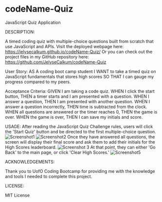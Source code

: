 # codeName-Quiz
JavaScript Quiz Application

DESCRIPTION:

A timed coding quiz with multiple-choice questions built from scratch that use JavaScript and APIs.
Visit the deployed webpage here: https://jelysecalkum.github.io/codeName-Quiz/ 
Or you can check out the project files in my GitHub repository here: https://github.com/JelyseCalkum/codeName-Quiz 

User Story:
AS A coding boot camp student I WANT to take a timed quiz on JavaScript fundamentals that stores high scores SO THAT I can gauge my progress compared to my peers.

Acceptance Criteria:
GIVEN I am taking a code quiz. WHEN I click the start button, THEN a timer starts and I am presented with a question. WHEN I answer a question, THEN I am presented with another question. WHEN I answer a question incorrectly, THEN time is subtracted from the clock. WHEN all questions are answered or the timer reaches 0, THEN the game is over. WHEN the game is over, THEN I can save my initials and score.


USAGE:
After reading the JavaScript Quiz Challenge rules, users will click the 'Start Quiz' button and be directed to the first multiple-choice question.
![Screenshot1](https://user-images.githubusercontent.com/115381607/201544576-a0f1299d-28d1-4e4b-878e-acbfdd5a54e0.png)
![Screenshot2](https://user-images.githubusercontent.com/115381607/201544607-816c344a-196f-40a2-afea-254e986c5d5c.png)
Once they have answered all questions, the screen will display their final score and ask them to add their initials for the High Scores leaderboard. 
![Screenshot 3](https://user-images.githubusercontent.com/115381607/201544637-3acc45d4-1d74-48c7-85e1-0b133785bfb2.png)
At that point, they can either 'Go Back' to the main page, or click 'Clear High Scores.'
![Screenshot5](https://user-images.githubusercontent.com/115381607/201544661-1a06450d-71ab-4bc1-9030-389fba7aed9d.png)


ACKNOWLEDGEMENTS:

Thank you to UofO Coding Bootcamp for providing me with the knowledge and tools I needed to complete this project.


LICENSE:

MIT License
